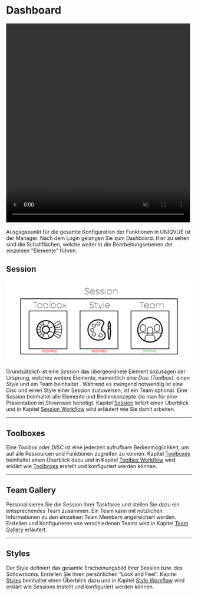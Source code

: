 # Dashboard


<!---
![DashboardOverview](../img/Manager/Gifs/Dashboard.gif) 
--->

<video width="99%" height="540" autoplay loop muted markdown="1">
    <source src="../img/Manager/Gifs/Dashboard.webm" type="video/webm" markdown="1">
</video>

Ausgagspunkt für die gesamte Konfiguration der Funktionen in UNIQVUE ist der Manager. Nach dem Login gelangen Sie zum Dashboard. Hier zu sehen sind die Schaltflächen, welche weiter in die Bearbeitungsebenen der einzelnen "Elemente" führen.

## Session 

![SessionHierarchie](img/Manager/Session_Diagramm.png) 

Grundsätzlich ist eine *Session* das übergeordnete Element sozusagen der Ursprung, welches weitere Elemente, namentlich eine *Disc (Toolbox)*, einen *Style* und ein Team beinhaltet . Während es zwingend notwendig ist eine Disc und einen Style einer Session zuzuweisen, ist ein Team optional.
Eine *Session* beinhaltet alle Elemente und Bedienkonzepte die man für eine Präsentation im *Showroom* benötigt. Kapitel [Session](sessions.md) liefert einen Überblick und in Kapitel [Session Workflow](sessionworkflow.md) wird erläutert wie Sie damit arbeiten.


***
## Toolboxes 



Eine *Toolbox oder DISC* ist eine jederzeit aufrufbare Bedienmöglichkeit, um auf alle Ressourcen und Funktionen zugreifen zu können. Kapitel [Toolboxes](toolbox.md) beinhaltet einen Überblick dazu und in Kapitel [Toolbox Workflow](toolboxworkflow.md) wird erklärt wie [Toolboxes](toolbox.md) erstellt und konfiguriert werden können. 


***
## Team Gallery 



Personalisieren Sie die Session Ihrer Taskforce und stellen Sie dazu ein entsprechendes Team zusammen. Ein Team kann mit nützlichen Informationen zu den einzelnen Team Membern angereichert werden. Erstellen und Konfigurieren von verschiedenen Teams wird in Kapitel [Team Gallery](teamgallery.md) erläutert. 


***
## Styles 


Der Style definiert das gesamte Erscheinungsbild Ihrer Session bzw. des Schowrooms. Erstellen Sie ihren persönlichen “Look and Feel”. Kapitel [Styles](styles.md) beinhaltet einen Überblick dazu und in Kapitel [Style Workflow](styleworkflow.md) wird erklärt wie Sessions erstellt und konfiguriert werden können. 
